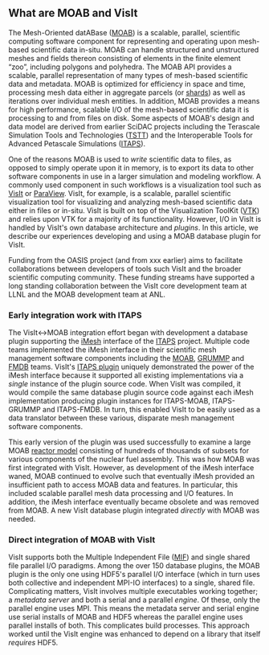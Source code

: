 ## What are MOAB and VisIt
The Mesh-Oriented datABase ([MOAB](https://sigma.mcs.anl.gov/moab-library/)) is a scalable, parallel, scientific computing software component for representing and operating upon mesh-based scientific data in-situ.
MOAB can handle structured and unstructured meshes and fields thereon consisting of elements in the finite element “zoo”, including polygons and polyhedra.
The MOAB API provides a scalable, parallel representation of many types of mesh-based scientific data and metadata.
MOAB is optimized for efficiency in space and time, processing mesh data either in aggregate parcels (or [shards](https://en.wikipedia.org/wiki/Shard_(database_architecture))) as well as iterations over individual mesh entities.
In addition, MOAB provides a means for high performance, scalable I/O of the mesh-based scientific data it is processing to and from files on disk.
Some aspects of MOAB's design and data model are derived from earlier SciDAC projects including the Terascale Simulation Tools and Technologies ([TSTT](https://www.researchgate.net/publication/259197545_The_TSTTM_Interface)) and the Interoperable Tools for Advanced Petascale Simulations ([ITAPS](https://www.osti.gov/biblio/971531/)).

One of the reasons MOAB is used to *write* scientific data to files, as opposed to simply operate upon it in memory, is to export its data to other software components in use in a larger simulation and modeling workflow.
A commonly used component in such workflows is a visualization tool such as [VisIt](https://visit.llnl.gov) or [ParaView](https://www.paraview.org).
VisIt, for example, is a scalable, parallel scientific visualization tool for visualizing and analyzing mesh-based scientific data either in files or in-situ.
VisIt is built on top of the Visualization ToolKit ([VTK](https://vtk.org)) and relies upon VTK for a majority of its functionality.
However, I/O in VisIt is handled by VisIt's own database architecture and *plugins*.
In this article, we describe our experiences developing and using a MOAB database plugin for VisIt.

Funding from the OASIS project (and from xxx earlier) aims to facilitate collaborations between developers of tools such VisIt and the broader scientific computing community.
These funding streams have supported a long standing collaboration between the VisIt core development team at LLNL and the MOAB development team at ANL.

### Early integration work with ITAPS
The VisIt<->MOAB integration effort began with development a database plugin supporting the [iMesh](https://markcmiller86.github.io/ITAPS/software/iMesh_html/i_mesh_8h.html) interface of the [ITAPS]() project.
Multiple code teams implemented the iMesh interface in their scientific mesh management software components including the [MOAB](https://sigma.mcs.anl.gov/moab-library/), [GRUMMP](https://www.researchgate.net/publication/254313656_GRUMMP_User's_Guide) and [FMDB](https://scorec.rpi.edu/FMDB/) teams.
VisIt's [ITAPS plugin](https://github.com/visit-dav/visit/blob/2.10RC/src/databases/ITAPS_C/avtITAPS_CFileFormat.C) uniquely demonstrated the power of the iMesh interface because it supported all existing implementations via a *single* instance of the plugin source code.
When VisIt was compiled, it would compile the same database plugin source code against each iMesh implementation producing plugin instances for ITAPS-MOAB, ITAPS-GRUMMP and ITAPS-FMDB.
In turn, this enabled VisIt to be easily used as a data translator between these various, disparate mesh management software components.

This early version of the plugin was used successfully to examine a large MOAB [reactor model](https://publications.anl.gov/anlpubs/2013/10/76766.pdf#page=12) consisting of hundreds of thousands of subsets for various components of the nuclear fuel assembly.
This was how MOAB was first integrated with VisIt.
However, as development of the iMesh interface waned, MOAB continued to evolve such that eventually iMesh provided an insufficient path to access MOAB data and features.
In particular, this included scalable parallel mesh data processing and I/O features.
In addition, the iMesh interface eventually became obsolete and was removed from MOAB.
A new VisIt database plugin integrated *directly* with MOAB was needed.

### Direct integration of MOAB with VisIt

VisIt supports both the Multiple Independent File ([MIF](https://www.hdfgroup.org/2017/03/21/mif-parallel-io-with-hdf5/)) and single shared file parallel I/O paradigms.
Among the over 150 database plugins, the MOAB plugin is the only one using HDF5's parallel I/O interface (which in turn uses both collective and independent MPI-IO interfaces) to a single, shared file.
Complicating matters, VisIt involves multiple executables working together; a *metadata server* and both a serial and a parallel *engine*.
Of these, only the parallel engine uses MPI.
This means the metadata server and serial engine use serial installs of MOAB and HDF5 whereas the parallel engine uses parallel installs of both.
This complicates build processes.
This approach worked until the VisIt engine was enhanced to depend on a library that itself *requires* HDF5.












